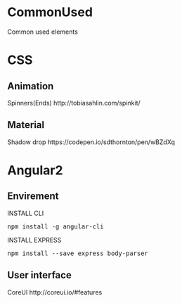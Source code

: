 # CommonUsed
Common used elements
<h1>CSS</h1>

<h2>Animation</h2>
<lable>Spinners(Ends)</lable> http://tobiasahlin.com/spinkit/
<h2>Material</h2>
<lable>Shadow drop</lable> https://codepen.io/sdthornton/pen/wBZdXq
<h1>Angular2</h1>
<h2>Envirement</h2>
INSTALL CLI
<pre>npm install -g angular-cli</pre>
INSTALL EXPRESS
<pre>npm install --save express body-parser</pre>
<h2>User interface</h2>
<lable>CoreUI</lable> http://coreui.io/#features
